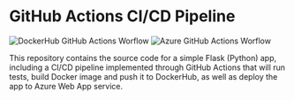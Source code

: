 # GitHub Actions CI/CD Pipeline

![DockerHub GitHub Actions Worflow](https://github.com/THammami01/gh-actions-ci-cd-pipeline/actions/workflows/build-and-push-image-to-dockerhub.yml/badge.svg) ![Azure GitHub Actions Worflow](https://github.com/THammami01/gh-actions-ci-cd-pipeline/actions/workflows/build-and-deploy-app-to-azure-web-app.yml/badge.svg)

This repository contains the source code for a simple Flask (Python) app, including a CI/CD pipeline implemented through GitHub Actions that will run tests, build Docker image and push it to DockerHub, as well as deploy the app to Azure Web App service.
